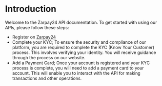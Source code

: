 
# Introduction

Welcome to the Zarpay24 API documentation. To get started with using our APIs, please follow these steps:

- Register on [Zarpay24](https://zarpay24.com/register)
- Complete your KYC;
  To ensure the security and compliance of our platform, you are required to complete the KYC (Know Your Customer) process. This involves verifying your identity. You will receive guidance through the process on our website.
- Add a Payment Card;
  Once your account is registered and your KYC process is complete, you will need to add a payment card to your account. This will enable you to interact with the API for making transactions and other operations.
  

